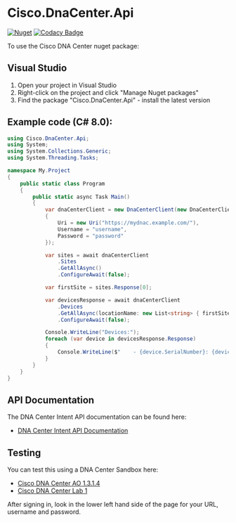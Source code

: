 # Cisco.DnaCenter.Api

[![Nuget](https://img.shields.io/nuget/v/Cisco.DnaCenter.Api)](https://www.nuget.org/packages/Cisco.DnaCenter.Api/)
[![Codacy Badge](https://app.codacy.com/project/badge/Grade/1dd6d6dbca1d45389c10ce38fd956769)](https://app.codacy.com/gh/panoramicdata/Cisco.DnaCenter.Api/dashboard?utm_source=gh&utm_medium=referral&utm_content=&utm_campaign=Badge_grade)

To use the Cisco DNA Center nuget package:

## Visual Studio

1. Open your project in Visual Studio
1. Right-click on the project and click "Manage Nuget packages"
1. Find the package "Cisco.DnaCenter.Api" - install the latest version

## Example code (C# 8.0):

``` C#
using Cisco.DnaCenter.Api;
using System;
using System.Collections.Generic;
using System.Threading.Tasks;

namespace My.Project
{
	public static class Program
	{
		public static async Task Main()
		{
			var dnaCenterClient = new DnaCenterClient(new DnaCenterClientOptions
			{
				Uri = new Uri("https://mydnac.example.com/"),
				Username = "username",
				Password = "password"
			});

			var sites = await dnaCenterClient
				.Sites
				.GetAllAsync()
				.ConfigureAwait(false);

			var firstSite = sites.Response[0];

			var devicesResponse = await dnaCenterClient
				.Devices
				.GetAllAsync(locationName: new List<string> { firstSite.SiteNameHierarchy })
				.ConfigureAwait(false);

			Console.WriteLine("Devices:");
			foreach (var device in devicesResponse.Response)
			{
				Console.WriteLine($"    - {device.SerialNumber}: {device.Hostname}");
			}
		}
	}
}
````

## API Documentation

The DNA Center Intent API documentation can be found here:

- [DNA Center Intent API Documentation](https://developer.cisco.com/docs/dna-center/api/1-3-3-x/)

## Testing

You can test this using a DNA Center Sandbox here:

- [Cisco DNA Center AO 1.3.1.4](https://devnetsandbox.cisco.com/RM/Diagram/Index/471eb739-323e-4805-b2a6-d0ec813dc8fc?diagramType=Topology)
- [Cisco DNA Center Lab 1](https://devnetsandbox.cisco.com/RM/Diagram/Index/b8d7aa34-aa8f-4bf2-9c42-302aaa2daafb?diagramType=Topology)

After signing in, look in the lower left hand side of the page for your URL, username and password.
